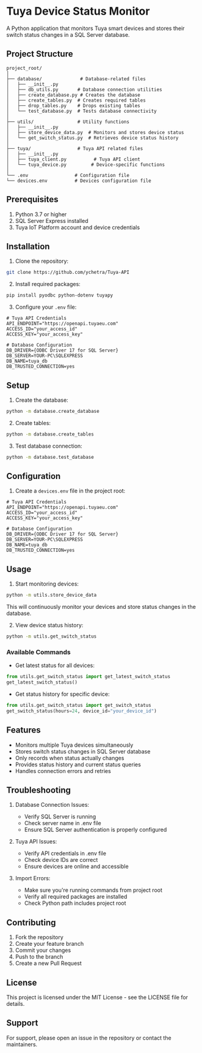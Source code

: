 # Tuya Device Status Monitor

A Python application that monitors Tuya smart devices and stores their switch status changes in a SQL Server database.

## Project Structure

```
project_root/
│
├── database/              # Database-related files
│   ├── __init__.py
│   ├── db_utils.py       # Database connection utilities
│   ├── create_database.py # Creates the database
│   ├── create_tables.py  # Creates required tables
│   ├── drop_tables.py    # Drops existing tables
│   └── test_database.py  # Tests database connectivity
│
├── utils/                # Utility functions
│   ├── __init__.py
│   ├── store_device_data.py  # Monitors and stores device status
│   └── get_switch_status.py  # Retrieves device status history
│
├── tuya/                 # Tuya API related files
│   ├── __init__.py
│   ├── tuya_client.py          # Tuya API client
│   └── tuya_device.py         # Device-specific functions
│
└── .env                 # Configuration file
└── devices.env          # Devices configuration file
```

## Prerequisites
1. Python 3.7 or higher
2. SQL Server Express installed
3. Tuya IoT Platform account and device credentials

## Installation

1. Clone the repository:
```bash
git clone https://github.com/ychetra/Tuya-API
```

2. Install required packages:
```bash
pip install pyodbc python-dotenv tuyapy
```

3. Configure your `.env` file:
```env
# Tuya API Credentials
API_ENDPOINT="https://openapi.tuyaeu.com"
ACCESS_ID="your_access_id"
ACCESS_KEY="your_access_key"

# Database Configuration
DB_DRIVER={ODBC Driver 17 for SQL Server}
DB_SERVER=YOUR-PC\SQLEXPRESS
DB_NAME=tuya_db
DB_TRUSTED_CONNECTION=yes
```

## Setup

1. Create the database:
```bash
python -m database.create_database
```

2. Create tables:
```bash
python -m database.create_tables
```

3. Test database connection:
```bash
python -m database.test_database
```

## Configuration

1. Create a `devices.env` file in the project root:
```env
# Tuya API Credentials
API_ENDPOINT="https://openapi.tuyaeu.com"
ACCESS_ID="your_access_id"
ACCESS_KEY="your_access_key"

# Database Configuration
DB_DRIVER={ODBC Driver 17 for SQL Server}
DB_SERVER=YOUR-PC\SQLEXPRESS
DB_NAME=tuya_db
DB_TRUSTED_CONNECTION=yes
```

## Usage

1. Start monitoring devices:
```bash
python -m utils.store_device_data
```
This will continuously monitor your devices and store status changes in the database.

2. View device status history:
```bash
python -m utils.get_switch_status
```

### Available Commands

- Get latest status for all devices:
```python
from utils.get_switch_status import get_latest_switch_status
get_latest_switch_status()
```

- Get status history for specific device:
```python
from utils.get_switch_status import get_switch_status
get_switch_status(hours=24, device_id="your_device_id")
```

## Features

- Monitors multiple Tuya devices simultaneously
- Stores switch status changes in SQL Server database
- Only records when status actually changes
- Provides status history and current status queries
- Handles connection errors and retries

## Troubleshooting

1. Database Connection Issues:
   - Verify SQL Server is running
   - Check server name in .env file
   - Ensure SQL Server authentication is properly configured

2. Tuya API Issues:
   - Verify API credentials in .env file
   - Check device IDs are correct
   - Ensure devices are online and accessible

3. Import Errors:
   - Make sure you're running commands from project root
   - Verify all required packages are installed
   - Check Python path includes project root

## Contributing

1. Fork the repository
2. Create your feature branch
3. Commit your changes
4. Push to the branch
5. Create a new Pull Request

## License

This project is licensed under the MIT License - see the LICENSE file for details.

## Support

For support, please open an issue in the repository or contact the maintainers.